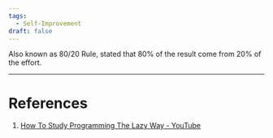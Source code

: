 ```yaml
---
tags:
  - Self-Improvement
draft: false
---
```


Also known as 80/20 Rule, stated that 80% of the result come from 20% of the effort.

---
# References
1. [How To Study Programming The Lazy Way - YouTube](https://www.youtube.com/watch?v=pXHnLbyDKNQ)